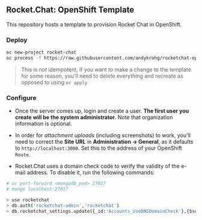 Rocket.Chat: OpenShift Template
-------------------------------

This repository hosts a template to provision Rocket Chat in OpenShift.

### Deploy

```bash
oc new-project rocket-chat
oc process -f https://raw.githubusercontent.com/andykrohg/rocketchat-openshift/main/rocket-chat-persistent.yaml | oc create -f -
```
> This is _not_ idempotent, if you want to make a change to the template for some reason, you'll need to delete everything and recreate as opposed to using `oc apply`

### Configure
* Once the server comes up, login and create a user. **The first user you create will be the system administrator.** Note that organization information is optional.
* In order for *attachment uploads* (including screenshots) to work, you'll need to correct the **Site URL** in **Administration -> General**, as it defaults to `http://localhost:3000`. Set this to the address of your OpenShift `Route`.

* Rocket.Chat uses a domain check code to verify the validity of the e-mail address. To disable it, run the following commands:

```bash
# oc port-forward <mongodb_pod> 27017
# mongo localhost:27017

> use rocketchat
> db.auth('rocketchat-admin','rocketchat')
> db.rocketchat_settings.update({_id:'Accounts_UseDNSDomainCheck'},{$set:{value:false}})
```
